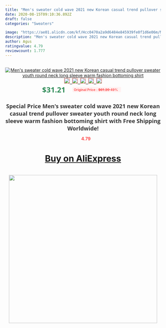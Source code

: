 ```yaml
---
title: "Men's sweater cold wave 2021 new Korean casual trend pullover sweater youth round neck long sleeve warm fashion bottoming shirt"
date: 2020-08-15T09:10:36.892Z
draft: false
categories: "Sweaters"

image: "https://ae01.alicdn.com/kf/Hcc0470a2a9d6484e845939fe0f1d6e06m/Men-s-sweater-cold-wave-2021-new-Korean-casual-trend-pullover-sweater-youth-round-neck-long.jpg"
description: "Men's sweater cold wave 2021 new Korean casual trend pullover sweater youth round neck long sleeve warm fashion bottoming shirt"
author: Agus
ratingvalue: 4.79
reviewcount: 1.777
---
```

<br>
<div style="text-align: center;">
<a href="https://s.click.aliexpress.com/e/_AnlEdR" target="_blank" rel="nofollow noopener noreferrer"><img alt="Men's sweater cold wave 2021 new Korean casual trend pullover sweater youth round neck long sleeve warm fashion bottoming shirt" class="magnifier-image" src="https://ae01.alicdn.com/kf/Hcc0470a2a9d6484e845939fe0f1d6e06m/Men-s-sweater-cold-wave-2021-new-Korean-casual-trend-pullover-sweater-youth-round-neck-long.jpg_640x640.jpg">
<br>
<img style="border:1px solid salmon" src="https://ae01.alicdn.com/kf/Hcc0470a2a9d6484e845939fe0f1d6e06m/Men-s-sweater-cold-wave-2021-new-Korean-casual-trend-pullover-sweater-youth-round-neck-long.jpg_120x120.jpg">&nbsp;&nbsp;<img style="border:1px solid salmon" src="https://ae01.alicdn.com/kf/H3d6526ef908b4d1cbb8b1e4d7d2984b23/Men-s-sweater-cold-wave-2021-new-Korean-casual-trend-pullover-sweater-youth-round-neck-long.jpg_120x120.jpg">&nbsp;&nbsp;<img style="border:1px solid salmon" src="https://ae01.alicdn.com/kf/Ha7601d22346b4baca99649032c0a80edG/Men-s-sweater-cold-wave-2021-new-Korean-casual-trend-pullover-sweater-youth-round-neck-long.jpg_120x120.jpg">&nbsp;&nbsp;<img style="border:1px solid salmon" src="https://ae01.alicdn.com/kf/H22aef25440d74eef82eb2890b3f798b9u/Men-s-sweater-cold-wave-2021-new-Korean-casual-trend-pullover-sweater-youth-round-neck-long.jpg_120x120.jpg">&nbsp;&nbsp;<img style="border:1px solid salmon" src="https://ae01.alicdn.com/kf/H4daa08bac0ce4a8d800ab1ce6042dd41W/Men-s-sweater-cold-wave-2021-new-Korean-casual-trend-pullover-sweater-youth-round-neck-long.jpg_120x120.jpg"></a></div><br0>
<div style="text-align: center;"><span style="background-color: white; border: 0px; box-sizing: border-box; color: seagreen; display: inline-block; font-family: &quot;open sans&quot; , &quot;arial&quot; , &quot;helvetica&quot; , sans-serif , &quot;heiti&quot;; font-size: 24px; font-stretch: inherit; font-weight: 700; line-height: inherit; margin: 0px 10px 0px 0px; padding: 0px; vertical-align: middle;">$31.21 </span>
<span style="background: rgb(255 , 241 , 241); border-radius: 3px; border: 0px; box-sizing: border-box; color: #ff4747; display: inline-block; font-family: inherit; font-size: 12px; font-stretch: inherit; font-style: inherit; font-variant: inherit; font-weight: 600; line-height: inherit; margin: 0px; padding: 2px 5px; transform: scale(0.9); vertical-align: middle;">Original Price : <b style="text-decoration: line-through;">$61.20 </b> 49%&nbsp;&nbsp;</span></div>
<h1 style="color: #333333; display: inline-block; font-family: &quot;open sans&quot; , &quot;arial&quot; , &quot;helvetica&quot; , sans-serif , &quot;heiti&quot;; font-size: 18px; font-stretch: inherit; font-weight: 700; text-align: center;">Special Price Men's sweater cold wave 2021 new Korean casual trend pullover sweater youth round neck long sleeve warm fashion bottoming shirt with Free Shipping Worldwide!</h1>
<div style="color: #ff4747; text-align: center;">
<img src="https://4.bp.blogspot.com/-M0ZcTcb-5uY/XleCXlxnR4I/AAAAAAAAAEc/OrjgMkXV1oMQFaCRZj5HQwOCBcu3w1FegCPcBGAYYCw/s1600/star.png" style="height: 15px;">&nbsp;<b>4.79</b></div>
<div class="button_cont" align="center"><a class="buynow_a" href="https://s.click.aliexpress.com/e/_AnlEdR" target="_blank" rel="nofollow noopener noreferrer"><H1>Buy on AliExpress</H1></a></div><br>
<div class="separator" style="clear: both; text-align: center;">
<img src="https://lh3.googleusercontent.com/-pTy5HemUv9M/XlePHvY0dAI/AAAAAAAAAE4/0nX5iRUoIWY8eMW9Dpxeirr157OZliDIgCLcBGAsYHQ/s1600/badge.gif" width="480">
</div>
